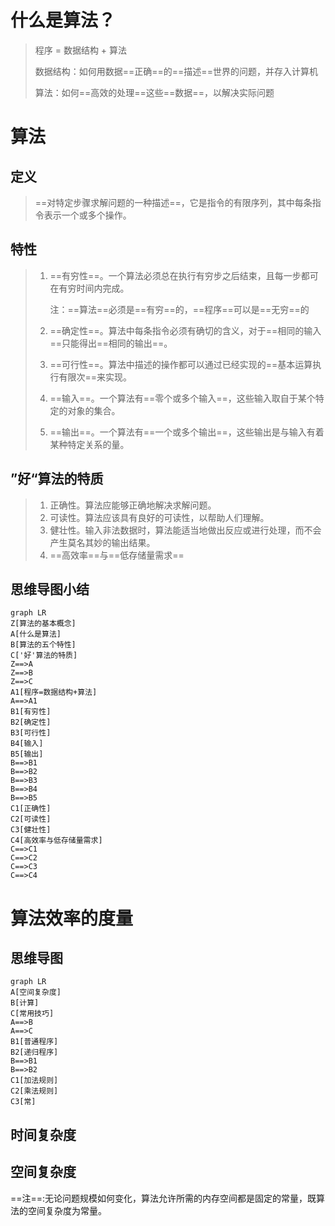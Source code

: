
# 什么是算法？

> 程序 = 数据结构 + 算法
>
> 数据结构：如何用数据==正确==的==描述==世界的问题，并存入计算机
>
> 算法：如何==高效的处理==这些==数据==，以解决实际问题

# 算法

## 定义

> ==对特定步骤求解问题的一种描述==，它是指令的有限序列，其中每条指令表示一个或多个操作。

## 特性

> 1. ==有穷性==。一个算法必须总在执行有穷步之后结束，且每一步都可在有穷时间内完成。
>
>    注：==算法==必须是==有穷==的，==程序==可以是==无穷==的
>
> 2. ==确定性==。算法中每条指令必须有确切的含义，对于==相同的输入==只能得出==相同的输出==。
>
> 3. ==可行性==。算法中描述的操作都可以通过已经实现的==基本运算执行有限次==来实现。
>
> 4. ==输入==。一个算法有==零个或多个输入==，这些输入取自于某个特定的对象的集合。
>
> 5. ==输出==。一个算法有==一个或多个输出==，这些输出是与输入有着某种特定关系的量。



## ”好“算法的特质

> 1. 正确性。算法应能够正确地解决求解问题。
> 2. 可读性。算法应该具有良好的可读性，以帮助人们理解。
> 3. 健壮性。输入非法数据时，算法能适当地做出反应或进行处理，而不会产生莫名其妙的输出结果。
> 4. ==高效率==与==低存储量需求==

## 思维导图小结

```mermaid
graph LR
Z[算法的基本概念]
A[什么是算法]
B[算法的五个特性]
C['好'算法的特质]
Z==>A
Z==>B
Z==>C
A1[程序=数据结构+算法]
A==>A1
B1[有穷性]
B2[确定性]
B3[可行性]
B4[输入]
B5[输出]
B==>B1
B==>B2
B==>B3
B==>B4
B==>B5
C1[正确性]
C2[可读性]
C3[健壮性]
C4[高效率与低存储量需求]
C==>C1
C==>C2
C==>C3
C==>C4
```



# 算法效率的度量
## 思维导图
```mermaid
graph LR
A[空间复杂度]
B[计算]
C[常用技巧]
A==>B
A==>C
B1[普通程序]
B2[递归程序]
B==>B1
B==>B2
C1[加法规则]
C2[乘法规则]
C3[常]
```
## 时间复杂度

> 

## 空间复杂度
==注==:无论问题规模如何变化，算法允许所需的内存空间都是固定的常量，既算法的空间复杂度为常量。

> 
<!--stackedit_data:
eyJoaXN0b3J5IjpbMTk3ODE4NzM3NCwtODc4ODI3NjA4LDE3OD
Q0Mjc3NDksLTE0NjYzNjkwODddfQ==
-->